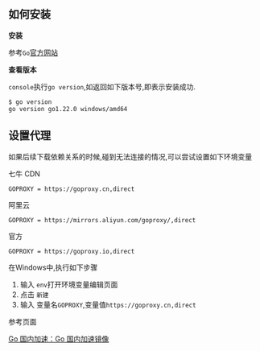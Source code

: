 ## 如何安装

**安装**

参考`Go`[官方网站](https://go.dev/doc/install)

**查看版本**

`console`执行`go version`,如返回如下版本号,即表示安装成功.
```shell
$ go version
go version go1.22.0 windows/amd64
```

## 设置代理

如果后续下载依赖关系的时候,碰到无法连接的情况,可以尝试设置如下环境变量

七牛 CDN
```
GOPROXY = https://goproxy.cn,direct
```

阿里云
```
GOPROXY = https://mirrors.aliyun.com/goproxy/,direct

```
官方
```
GOPROXY = https://goproxy.io,direct
```



在Windows中,执行如下步骤
1. 输入 `env`打开环境变量编辑页面
2. 点击 `新建`
3. 输入 变量名`GOPROXY`,变量值`https://goproxy.cn,direct`

参考页面

[Go 国内加速：Go 国内加速镜像](https://learnku.com/go/wikis/38122)